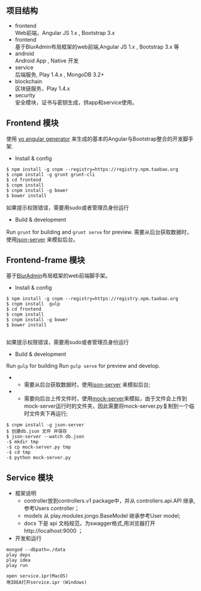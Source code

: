 ## 项目结构   
- frontend    
Web前端，Angular JS 1.x , Bootstrap 3.x
- frontend   
基于BlurAdmin布局框架的web前端,Angular JS 1.x , Bootstrap 3.x 等 
- android   
Android App , Native 开发
- service   
后端服务, Play 1.4.x , MongoDB 3.2+
- blockchain    
区块链服务，Play 1.4.x
- security   
安全模块，证书与密钥生成，供app和service使用。

## Frontend 模块
使用 [yo angular generator](https://github.com/yeoman/generator-angular) 来生成的基本的Angular与Bootstrap整合的开发脚手架.
- Install & config
 ```
 $ npm install -g cnpm --registry=https://registry.npm.taobao.org
 $ cnpm install -g grunt grunt-cli
 $ cd frontend
 $ cnpm install
 $ cnpm install -g bower
 $ bower install
 ```
 如果提示权限错误，需要用sudo或者管理员身份运行

- Build & development


Run `grunt` for building and `grunt serve` for preview.
需要从后台获取数据时，使用[json-server](https://github.com/typicode/json-server) 来模拟后台。

## Frontend-frame 模块  
基于[BlurAdmin](http://akveo.com/blur-admin/)布局框架的web前端脚手架。

- Install & config      
 ```
 $ npm install -g cnpm --registry=https://registry.npm.taobao.org
 $ cnpm install  gulp 
 $ cd frontend
 $ cnpm install
 $ cnpm install -g bower
 $ bower install
  
 ```
 如果提示权限错误，需要用sudo或者管理员身份运行

- Build & development    


Run `gulp` for building 
Run `gulp serve` for preview and develop.

-  - 需要从后台获取数据时，使用[json-server](https://github.com/typicode/json-server) 来模拟后台;
-  - 需要向后台上传文件时，使用[mock-server](https://gist.github.com/UniIsland/3346170)来模拟，由于文件会上传到mock-server运行时的文件夹，因此需要将mock-server.py复制到一个临时文件夹下再运行;
```
$ cnpm install -g json-server
$ 创建db.json 文件 并保存
$ json-server --watch db.json
-$ mkdir tmp		
-$ cp mock-server.py tmp		
-$ cd tmp 		
-$ python mock-server.py
```
## Service 模块
- 框架说明
  - controller放到controllers.v1 package中，并从 controllers.api.API 继承, 参考Users controller；
  - models 从 play.modules.jongo.BaseModel 继承参考User model;
  - docs 下是 api 文档规范，为swagger格式,用浏览器打开 http://localhost:9000 ；
- 开发和运行
```shell
mongod --dbpath=./data
play deps
play idea
play run

open service.ipr(MacOS)
用IDEA打开service.ipr (Windows)

```



